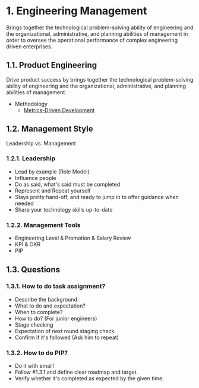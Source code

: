 # 1. Engineering Management

Brings together the technological problem-solving ability of engineering and the organizational, administrative, and planning abilities of management in order to oversee the operational performance of complex engineering driven enterprises.

## 1.1. Product Engineering

Drive product success by brings together the technological problem-solving ability of engineering and the organizational, administrative, and planning abilities of management.

- Methodology
  - [Metrics-Driven Development](https://sookocheff.com/post/mdd/mdd/)

## 1.2. Management Style

Leadership vs. Management

### 1.2.1. Leadership

- Lead by example (Role Model)
- Influence people
- Do as said, what's said must be completed
- Represent and Repeat yourself
- Stays pretty hand-off, and ready to jump in to offer guidance when needed
- Sharp your technology skills up-to-date

### 1.2.2. Management Tools

- Engineering Level & Promotion & Salary Review
- KPI & OKR
- PIP

## 1.3. Questions

### 1.3.1. How to do task assignment?

- Describe the background
- What to do and expectation?
- When to complete?
- How to do? (For junior engineers)
- Stage checking
- Expectation of next round staging check.
- Confirm if it's followed (Ask him to repeat)

### 1.3.2. How to do PIP?

- Do it with email!
- Follow #1.3.1 and define clear roadmap and target. 
- Verify whether it's completed as expected by the given time.